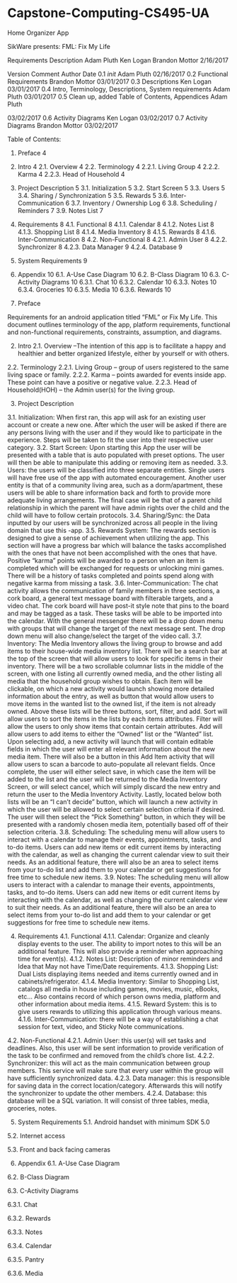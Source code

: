 # Capstone-Computing-CS495-UA
Home Organizer App

SikWare presents:
FML: Fix My Life

Requirements Description
Adam Pluth
Ken Logan
Brandon Mottor
2/16/2017

Version
Comment
Author
Date
0.1
_init_
Adam Pluth
02/16/2017
0.2
Functional Requirements
Brandon Mottor
03/01/2017
0.3
Descriptions
Ken Logan
03/01/2017
0.4
Intro, Terminology,
Descriptions, System requirements
Adam Pluth
03/01/2017
0.5
Clean up, added Table of Contents, Appendices
Adam Pluth

03/02/2017
0.6
Activity Diagrams
Ken Logan
03/02/2017
0.7
Activity Diagrams
Brandon Mottor
03/02/2017






Table of Contents:
1. Preface											4
2. Intro											4
2.1. Overview									4
2.2. Terminology								4
2.2.1. Living Group							4
2.2.2. Karma								4
2.2.3. Head of Household						4
3. Project Description									5
3.1. Initialization								5
3.2. Start Screen								5
3.3. Users									5
3.4. Sharing / Synchronization						5
3.5. Rewards									5
3.6. Inter-Communication							6
3.7. Inventory / Ownership Log						6
3.8. Scheduling / Reminders						7
3.9. Notes List									7
4. Requirements									8
4.1. Functional									8
4.1.1. Calendar								8
4.1.2. Notes List								8
4.1.3. Shopping List							8
4.1.4. Media Inventory							8
4.1.5. Rewards								8
4.1.6. Inter-Communication						8
4.2. Non-Functional								8
4.2.1. Admin User							8
4.2.2. Synchronizer							8
4.2.3. Data Manager							9
4.2.4. Database								9
5. System Requirements								9

6. Appendix										10
6.1. A-Use Case Diagram							10
6.2. B-Class Diagram								10
6.3. C-Activity Diagrams							10
6.3.1. Chat									10
6.3.2. Calendar								10
6.3.3. Notes								10
6.3.4. Groceries								10
6.3.5. Media								10
6.3.6. Rewards								10





1. Preface

Requirements for an android application titled “FML” or Fix My Life. This document outlines terminology of the app, platform requirements, functional and non-functional requirements, constraints, assumption, and diagrams.

2. Intro
2.1. Overview –The intention of this app is to facilitate a happy and healthier and better organized lifestyle, either by yourself or with others.

2.2. Terminology
2.2.1. Living Group – group of users registered to the same living space or family.
2.2.2. Karma – points awarded for events inside app. These point can have a positive or negative value.
2.2.3. Head of Household(HOH) – the Admin user(s) for the living group.

3. Project Description

3.1. Initialization: When first ran, this app will ask for an existing user account or create a new one. After which the user will be asked if there are any persons living with the user and if they would like to participate in the experience. Steps will be taken to fit the user into their respective user category.
3.2. Start Screen: Upon starting this App the user will be presented with a table that is auto populated with preset options. The user will then be able to manipulate this adding or removing item as needed.
3.3. Users:  the users will be classified into three separate entities. Single users will have free use of the app with automated encouragement. Another user entity is that of a community living area, such as a dorm/apartment, these users will be able to share information back and forth to provide more adequate living arrangements. The final case will be that of a parent child relationship in which the parent will have admin rights over the child and the child will have to follow certain protocols.
3.4. Sharing/Sync:  the Data inputted by our users will be synchronized across all people in the living domain that use this -app.
3.5. Rewards System:  The rewards section is designed to give a sense of achievement when utilizing the app.  This section will have a progress bar which will balance the tasks accomplished with the ones that have not been accomplished with the ones that have. Positive “karma” points will be awarded to a person when an item is completed which will be exchanged for requests or unlocking mini games. There will be a history of tasks completed and points spend along with negative karma from missing a task. 
3.6. Inter-Communication: The chat activity allows the communication of family members in three sections, a cork board, a general text message board with filterable targets, and a video chat. The cork board will have post-it style note that pins to the board and may be tagged as a task. These tasks will be able to be imported into the calendar. With the general messenger there will be a drop down menu with groups that will change the target of the next message sent. The drop down menu will also change/select the target of the video call.
3.7. Inventory:    The Media Inventory allows the living group to browse and add items to their house-wide media inventory list. There will be a search bar at the top of the screen that will allow users to look for specific items in their inventory. There will be a two scrollable columnar lists in the middle of the screen, with one listing all currently owned media, and the other listing all media that the household group wishes to obtain. Each item will be clickable, on which a new activity would launch showing more detailed information about the entry, as well as button that would allow users to move items in the wanted list to the owned list, if the item is not already owned.  Above these lists will be three buttons, sort, filter, and add. Sort will allow users to sort the items in the lists by each items attributes. Filter will allow the users to only show items that contain certain attributes. Add will allow users to add items to either the “Owned” list or the “Wanted” list. Upon selecting add, a new activity will launch that will contain editable fields in which the user will enter all relevant information about the new media item. There will also be a button in this Add Item activity that will allow users to scan a barcode to auto-populate all relevant fields. Once complete, the user will either select save, in which case the item will be added to the list and the user will be returned to the Media Inventory Screen, or will select cancel, which will simply discard the new entry and return the user to the Media Inventory Activity. Lastly, located below both lists will be an “I can’t decide” button, which will launch a new activity in which the user will be allowed to select certain selection criteria if desired. The user will then select the “Pick Something” button, in which they will be presented with a randomly chosen media item, potentially based off of their selection criteria.
3.8. Scheduling:  The scheduling menu will allow users to interact with a calendar to manage their events, appointments, tasks, and to-do items. Users can add new items or edit current items by interacting with the calendar, as well as changing the current calendar view to suit their needs. As an additional feature, there will also be an area to select items from your to-do list and add them to your calendar or get suggestions for free time to schedule new items.
3.9. Notes:  The scheduling menu will allow users to interact with a calendar to manage their events, appointments, tasks, and to-do items. Users can add new items or edit current items by interacting with the calendar, as well as changing the current calendar view to suit their needs. As an additional feature, there will also be an area to select items from your to-do list and add them to your calendar or get suggestions for free time to schedule new items.
 
4. Requirements
4.1. Functional
4.1.1. Calendar:  Organize and cleanly display events to the user. The ability to import notes to this will be an additional feature. This will also provide a reminder when approaching time for event(s).
4.1.2. Notes List: Description of minor reminders and Idea that May not have Time/Date requirements.
4.1.3. Shopping List:  Dual Lists displaying items needed and items currently owned and in cabinets/refrigerator.
4.1.4. Media Inventory: Similar to Shopping List, catalogs all media in house including games, movies, music, eBooks, etc…  Also contains record of which person owns media, platform and other information about media items.
4.1.5.  Reward System: this is to give users rewards to utilizing this application through various means.
4.1.6. Inter-Communication: there will be a way of establishing a chat session for text, video, and Sticky Note communications.

4.2. Non-Functional
4.2.1. Admin User: this user(s) will set tasks and deadlines. Also, this user will be sent information to provide verification of the task to be confirmed and removed from the child’s chore list.
4.2.2. Synchronizer: this will act as the main communication between group members. This service will make sure that every user within the group will have sufficiently synchronized data.
4.2.3. Data manager: this is responsible for saving data in the correct location/category. Afterwards this will notify the synchronizer to update the other members.
4.2.4. Database: this database will be a SQL variation. It will consist of three tables, media, groceries, notes. 

5. System Requirements
5.1. Android handset with minimum SDK 5.0

5.2. Internet access

5.3. Front and back facing cameras

6. Appendix
6.1. A-Use Case Diagram

6.2. B-Class Diagram



6.3. C-Activity Diagrams

6.3.1. Chat



6.3.2. Rewards



6.3.3. Notes


6.3.4. Calendar


6.3.5. Pantry




6.3.6. Media




